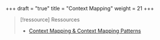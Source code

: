 +++
draft = "true"
title = "Context Mapping"
weight = 21
+++

> [!ressource] Ressources
> - [Context Mapping & Context Mapping Patterns](https://github.com/ddd-crew/context-mapping)
